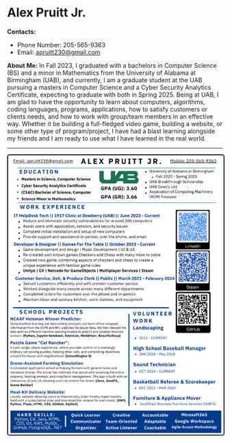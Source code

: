 # Alex Pruitt Jr.

**Contacts:**

- Phone Number: 205-565-9363
- Email: [apruitt230@gmail.com](mailto:apruitt230@gmail.com)

**About Me:**
In Fall 2023, I graduated with a bachelors in Computer Science (BS) and a minor in Mathematics from the University of Alabama at Birmingham (UAB), and currently, I am a graduate student at the UAB pursuing a masters in Computer Science and a Cyber Security Analytics Certificate, expecting to graduate with both in Spring 2025. Being at UAB, I am glad to have the opportunity to learn about computers, algorithms, coding languages, programs, applications, how to satisfy customers or clients needs, and how to work with group/team members in an effective way. Whether it be building a full-fledged video game, building a website, or some other type of program/project, I have had a blast learning alongside my friends and I am ready to use what I have learned in the real world. 

-------------------------------------------------------------------------------------------------------------------------------------------------------------------------------------------------------------------------------
<img src="Alex_Resume_Apr_2025.pdf" alt="Profile Picture" style="border: 2px solid black; border-radius: 5px;">
